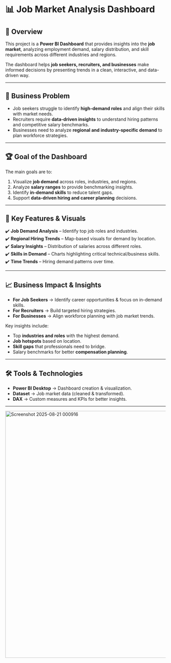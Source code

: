 # 📊 Job Market Analysis Dashboard  

## 📌 Overview  
This project is a **Power BI Dashboard** that provides insights into the **job market**, analyzing employment demand, salary distribution, and skill requirements across different industries and regions.  

The dashboard helps **job seekers, recruiters, and businesses** make informed decisions by presenting trends in a clean, interactive, and data-driven way.  

---

## 🎯 Business Problem  
- Job seekers struggle to identify **high-demand roles** and align their skills with market needs.  
- Recruiters require **data-driven insights** to understand hiring patterns and competitive salary benchmarks.  
- Businesses need to analyze **regional and industry-specific demand** to plan workforce strategies.  

---

## 🏆 Goal of the Dashboard  
The main goals are to:  
1. Visualize **job demand** across roles, industries, and regions.  
2. Analyze **salary ranges** to provide benchmarking insights.  
3. Identify **in-demand skills** to reduce talent gaps.  
4. Support **data-driven hiring and career planning** decisions.  

---

## 🔑 Key Features & Visuals  
✔️ **Job Demand Analysis** – Identify top job roles and industries.  
✔️ **Regional Hiring Trends** – Map-based visuals for demand by location.  
✔️ **Salary Insights** – Distribution of salaries across different roles.  
✔️ **Skills in Demand** – Charts highlighting critical technical/business skills.  
✔️ **Time Trends** – Hiring demand patterns over time.  

---

## 📈 Business Impact & Insights  
- **For Job Seekers** → Identify career opportunities & focus on in-demand skills.  
- **For Recruiters** → Build targeted hiring strategies.  
- **For Businesses** → Align workforce planning with job market trends.  

Key insights include:  
- Top **industries and roles** with the highest demand.  
- **Job hotspots** based on location.  
- **Skill gaps** that professionals need to bridge.  
- Salary benchmarks for better **compensation planning**.  

---

## 🛠️ Tools & Technologies  
- **Power BI Desktop** → Dashboard creation & visualization.  
- **Dataset** → Job market data (cleaned & transformed).  
- **DAX** → Custom measures and KPIs for better insights.  

---

<img width="1374" height="776" alt="Screenshot 2025-08-21 000916" src="https://github.com/user-attachments/assets/9e9d7bb9-c131-4eac-8031-7363a8fbfe62" />
